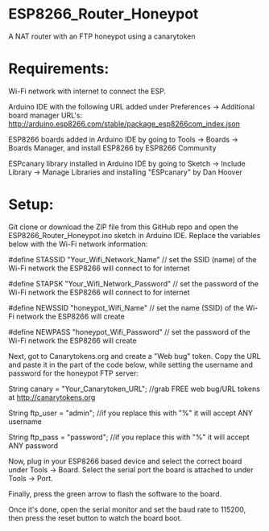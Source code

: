# ESP8266_Router_Honeypot
A NAT router with an FTP honeypot using a canarytoken

<h1>Requirements:</h1>

Wi-Fi network with internet to connect the ESP.

Arduino IDE with the following URL added under Preferences -> Additional board manager URL's: http://arduino.esp8266.com/stable/package_esp8266com_index.json

ESP8266 boards added in Arduino IDE by going to Tools -> Boards -> Boards Manager, and install ESP8266 by ESP8266 Community

ESPcanary library installed in Arduino IDE by going to Sketch -> Include Library -> Manage Libraries and installing "ESPcanary" by Dan Hoover



<h1>Setup:</h1>


Git clone or download the ZIP file from this GitHub repo and open the ESP8266_Router_Honeypot.ino sketch in Arduino IDE.
Replace the variables below with the Wi-Fi network information:

#define STASSID "Your_Wifi_Network_Name" // set the SSID (name) of the Wi-Fi network the ESP8266 will connect to for internet

#define STAPSK  "Your_Wifi_Network_Password" // set the password of the Wi-Fi network the ESP8266 will connect to for internet

#define NEWSSID  "honeypot_Wifi_Name" // set the name (SSID) of the Wi-Fi network the ESP8266 will create

#define NEWPASS  "honeypot_Wifi_Password" // set the password of the Wi-Fi network the ESP8266 will create


Next, got to Canarytokens.org and create a "Web bug" token. Copy the URL and paste it in the part of the code below, while setting the username and password for the honeypot FTP server:

String canary = "Your_Canarytoken_URL";  //grab FREE web bug/URL tokens at http://canarytokens.org

String ftp_user = "admin";    //if you replace this with "%" it will accept ANY username

String ftp_pass = "password"; //if you replace this with "%" it will accept ANY password


Now, plug in your ESP8266 based device and select the correct board under Tools -> Board. Select the serial port the board is attached to under Tools -> Port.

Finally, press the green arrow to flash the software to the board.

Once it's done, open the serial monitor and set the baud rate to 115200, then press the reset button to watch the board boot. 
                              
   


